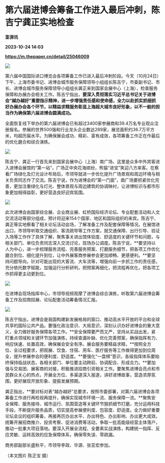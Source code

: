 # 第六届进博会筹备工作进入最后冲刺，陈吉宁龚正实地检查
**澎湃讯**

**2023-10-24 14:03**

**https://m.thepaper.cn/detail/25046009**

![](https://imagecloud.thepaper.cn/thepaper/image/275/462/741.jpg)

第六届中国国际进口博览会各项筹备工作已进入最后冲刺阶段。今天（10月24日）下午，上海市委书记、进博会城市服务保障领导小组组长陈吉宁，市委副书记、市长、进博会城市服务保障领导小组组长龚正来到国家会展中心（上海），检查服务保障和办展办会相关工作。陈吉宁指出，**要深入贯彻落实习近平总书记关于进博会“越办越好”重要指示精神，进一步增强责任感和使命感，全力以赴抓实抓细抓好办展办会各个环节，以精益求精服务彰显上海超大城市良好形象，以不一般的担当作为确保第六届进博会圆满成功。**

全面恢复线下举办的第六届进博会已有超过3400家参展商和39.4万名专业观众注册报名。参展的世界500强和行业龙头企业数达289家，展览面积约36.7万平方米，均超历届水平。为确保展会成功、精彩、富有成效，各项筹备工作正在作最后的优化磨合和综合演练。

![](https://imagecloud.thepaper.cn/thepaper/image/275/462/742.jpg)

陈吉宁、龚正一行首先来到国家会展中心（上海）南广场，这里是众多中外宾客进入进博会展馆的“第一站”，广场正中央花海缤纷，熊猫“进宝”笑迎八方来客。在察看广场绿化及灯光设计布局后，市领导就进一步优化提升广场景观和周边环境与相关负责同志作了交流。陈吉宁说，作为进博会的“第一门面”，南广场要抓紧优化完善，更加注重绿化与灯光、整体景观与周边建筑的协调映衬，让进博标识与都市形象更加相得益彰，更好营造良好迎宾氛围。

![](https://imagecloud.thepaper.cn/thepaper/image/275/462/743.jpg)

此次进博会由国家综合展、企业商业展、虹桥国际经济论坛、专业配套活动和人文交流活动等部分组成，预计将迎来154个国家、地区和国际组织的来宾。陈吉宁、龚正等实地察看了相关论坛活动会场，了解准备工作及配套保障等情况。在展馆进出口，市领导听取交通组织、客流疏导等工作方案，就交通保障、出行引导、验证入场等工作作了具体了解，聚焦事关进出馆体验度、舒适度的关键环节和问题，与相关部门、单位负责同志深入交流讨论，现场办公调度。陈吉宁说，**要坚持以人为中心，进一步梳理服务流程、完善服务预案、打磨服务细节，把各项工作优化磨合到位、细化提升到位，让中外展客商参展参会更加顺畅、更感便利。**要坚持问题导向，针对可能出现的大客流、大车流等，增强向前一步抓工作的责任感，充分依托数字赋能，加强运行分析研判，把预案再细化，把流程再优化，把各项工作抓得更主动更到位。

![](https://imagecloud.thepaper.cn/thepaper/image/275/462/744.jpg)

在进博会现场指挥中心，市领导视频观摩了进博会综合演练，听取第六届进博会筹备工作及招商招展、论坛配套活动筹备情况汇报。

![](https://imagecloud.thepaper.cn/thepaper/image/275/462/745.jpg)

陈吉宁指出，进博会是我国构建新发展格局的窗口、推动高水平开放的平台和全球共享的国际公共产品。要强化政治意识、大局意识，深刻认识办好进博会的重大意义，全力做好服务保障各项工作。**安全保障要严而又严，坚持从实战出发，紧盯重点领域和关键环节加强演练，持续查漏补缺、优化完善预案，确保指挥有力、响应快速、处置高效，确保展会安全有序。展会服务要精益求精，**按照全方位、全过程要求，把观展、饮食、住宿、用车、医疗服务等工作做得更加到位周全，提升参展参会的便利度、舒适度。**要强化“一盘棋”意识，各级指挥体系要始终保持临战状态，各相关部门、单位要主动跨前、协调配合、形成合力。**要加强与交易团、展客商的对接，积极推进招商引资相关工作。要聚焦进博会亮点和市民群众关心的热点，开展全方位、多渠道深入报道，讲好进博故事，营造浓厚氛围，更好展现开放形象、提振发展预期。

龚正指出，**要对标对表“越办越好”总要求，按照市委部署，对第六届进博会各项筹备工作进行再检视再提升，确保实现城市环境一流、服务保障一流。**聚焦安全保障、服务接待、城市运行、氛围营造等关键环节狠抓细节打磨，充分运用科技手段，不断提升服务品质，切实提高参展便利度、包容度、舒适度。全力做好重要论坛会议的组织筹备，再接再厉办出水平、办出特色、办出影响、办出更大成效。统筹开展招商推介、投资考察、促进消费等活动，争取一批高能级经营主体落户，推动一批重大项目落地。要深入开展全流程、全要素实战演练，构建统一指挥、反应灵敏、运转高效的应急保障体系，确保零失误、零疏漏。

商务部副部长盛秋平，市领导李政、华源、张亚宏参加。

（本文图片 陈正宝 摄）